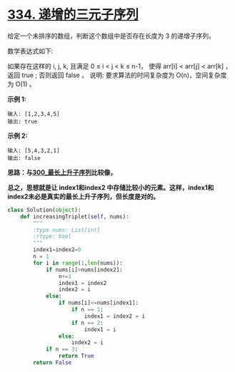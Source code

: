 # [334. 递增的三元子序列](https://leetcode-cn.com/problems/increasing-triplet-subsequence/)

​给定一个未排序的数组，判断这个数组中是否存在长度为 3 的递增子序列。

数学表达式如下:

如果存在这样的 i, j, k,  且满足 0 ≤ i < j < k ≤ n-1，
使得 arr[i] < arr[j] < arr[k] ，返回 true ; 否则返回 false 。
说明: 要求算法的时间复杂度为 O(n)，空间复杂度为 O(1) 。

**示例 1:**

```
输入: [1,2,3,4,5]
输出: true
```

**示例 2:**

```
输入: [5,4,3,2,1]
输出: false
```

**思路：与[300_最长上升子序列](<https://github.com/JunchuangYang/LeetCode/tree/master/300_%E6%9C%80%E9%95%BF%E4%B8%8A%E5%8D%87%E5%AD%90%E5%BA%8F%E5%88%97>)比较像，**

**总之，思想就是让 index1和index2 中存储比较小的元素。这样，index1和index2未必是真实的最长上升子序列，但长度是对的。**

```python
class Solution(object):
    def increasingTriplet(self, nums):
        """
        :type nums: List[int]
        :rtype: bool
        """
        index1=index2=0
        n = 1
        for i in range(1,len(nums)):
            if nums[i]>nums[index2]:
                n+=1
                index1 = index2
                index2 = i
            else:
                if nums[i]<=nums[index1]:
                    if n == 1:
                        index1 = index2 = i
                    if n == 2:
                        index1 = i
                else:
                    index2 = i
            if n == 3:
                return True
        return False

```

